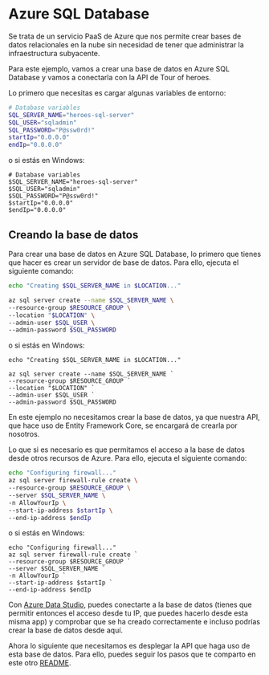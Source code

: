 # Azure SQL Database

Se trata de un servicio PaaS de Azure que nos permite crear bases de datos relacionales en la nube sin necesidad de tener que administrar la infraestructura subyacente.

Para este ejemplo, vamos a crear una base de datos en Azure SQL Database y vamos a conectarla con la API de Tour of heroes.

Lo primero que necesitas es cargar algunas variables de entorno:

```bash
# Database variables
SQL_SERVER_NAME="heroes-sql-server"
SQL_USER="sqladmin"
SQL_PASSWORD="P@ssw0rd!"
startIp="0.0.0.0"
endIp="0.0.0.0"
```

o si estás en Windows:

```pwsh
# Database variables
$SQL_SERVER_NAME="heroes-sql-server"
$SQL_USER="sqladmin"
$SQL_PASSWORD="P@ssw0rd!"
$startIp="0.0.0.0"
$endIp="0.0.0.0"
```

## Creando la base de datos

Para crear una base de datos en Azure SQL Database, lo primero que tienes que hacer es crear un servidor de base de datos. Para ello, ejecuta el siguiente comando:

```bash
echo "Creating $SQL_SERVER_NAME in $LOCATION..."

az sql server create --name $SQL_SERVER_NAME \
--resource-group $RESOURCE_GROUP \
--location "$LOCATION" \
--admin-user $SQL_USER \
--admin-password $SQL_PASSWORD
```

o si estás en Windows:

```pwsh
echo "Creating $SQL_SERVER_NAME in $LOCATION..."

az sql server create --name $SQL_SERVER_NAME `
--resource-group $RESOURCE_GROUP `
--location "$LOCATION" `
--admin-user $SQL_USER `
--admin-password $SQL_PASSWORD
```

En este ejemplo no necesitamos crear la base de datos, ya que nuestra API, que hace uso de Entity Framework Core, se encargará de crearla por nosotros.

Lo que si es necesario es que permitamos el acceso a la base de datos desde otros recursos de Azure. Para ello, ejecuta el siguiente comando:

```bash
echo "Configuring firewall..."
az sql server firewall-rule create \
--resource-group $RESOURCE_GROUP \
--server $SQL_SERVER_NAME \
-n AllowYourIp \
--start-ip-address $startIp \
--end-ip-address $endIp
```

o si estás en Windows:

```pwsh
echo "Configuring firewall..."
az sql server firewall-rule create `
--resource-group $RESOURCE_GROUP `
--server $SQL_SERVER_NAME `
-n AllowYourIp `
--start-ip-address $startIp `
--end-ip-address $endIp
```

Con [Azure Data Studio](https://azure.microsoft.com/es-es/products/data-studio), puedes conectarte a la base de datos (tienes que permitir entonces el acceso desde tu IP, que puedes hacerlo desde esta misma app) y comprobar que se ha creado correctamente e incluso podrías crear la base de datos desde aquí.

Ahora lo siguiente que necesitamos es desplegar la API que haga uso de esta base de datos. Para ello, puedes seguir los pasos que te comparto en este otro [README](/04-cloud/azure/paas/02-app-service/README.md).


